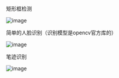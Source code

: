 矩形框检测

![image](https://user-images.githubusercontent.com/50852027/157174257-73544e4d-666d-42f5-aef8-14b2ae25be1e.png)

简单的人脸识别（识别模型是opencv官方库的）

![image](https://user-images.githubusercontent.com/50852027/157174696-9c1fedcd-5c0d-4a69-8903-5484a17cd61e.png)

笔迹识别

![image](https://user-images.githubusercontent.com/50852027/157188443-2d8eb66e-2621-4cb4-ac6f-09c89bea7ac9.png)
